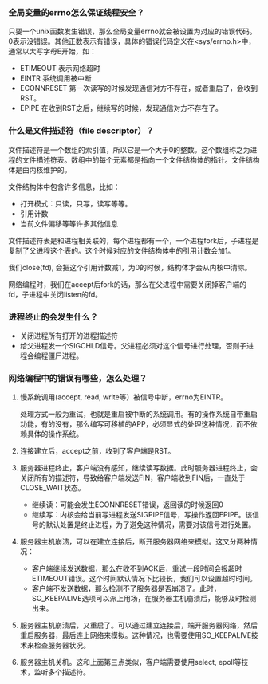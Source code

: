 ### 全局变量的errno怎么保证线程安全？

只要一个unix函数发生错误，那么全局变量errno就会被设置为对应的错误代码。
0表示没错误。其他正数表示有错误，具体的错误代码定义在<sys/errno.h>中，通常以大写字母E开始，如：
- ETIMEOUT 表示网络超时
- EINTR 系统调用被中断
- ECONNRESET 第一次读写的时候发现通信对方不存在，或者重启了，会收到RST。
- EPIPE 在收到RST之后，继续写的时候，发现通信对方不存在了。

### 什么是文件描述符（file descriptor）？
文件描述符是一个数组的索引值，所以它是一个大于0的整数。这个数组称之为进程的文件描述符表。数组中的每个元素都是指向一个文件结构体的指针。文件结构体是由内核维护的。

文件结构体中包含许多信息，比如：
- 打开模式：只读，只写，读写等等。
- 引用计数
- 当前文件偏移等等许多其他信息

文件描述符表是和进程相关联的，每个进程都有一个，一个进程fork后，子进程是复制了父进程这个表的。这个时候对应的文件结构体中的引用计数会加1。

我们close(fd), 会把这个引用计数减1，为0的时候，结构体才会从内核中清除。

网络编程时，我们在accept后fork的话，那么在父进程中需要关闭掉客户端的fd，子进程中关闭listen的fd。

### 进程终止的会发生什么？
- 关闭进程所有打开的进程描述符
- 给父进程发一个SIGCHLD信号。父进程必须对这个信号进行处理，否则子进程会编程僵尸进程。

### 网络编程中的错误有哪些，怎么处理？
1. 慢系统调用(accept, read, write等）被信号中断，errno为EINTR。

    处理方式一般为重试，也就是重启被中断的系统调用。有的操作系统自带重启功能，有的没有，那么编写可移植的APP，必须显式的处理这种情况，而不依赖具体的操作系统。

2. 连接建立后，accept之前，收到了客户端是RST。

3. 服务器进程终止，客户端没有感知，继续读写数据。此时服务器进程终止，会关闭所有的描述符，导致给客户端发送FIN，客户端收到FIN后，一直处于CLOSE_WAIT状态。
    * 继续读：可能会发生ECONNRESET错误，返回读的时候返回0
    * 继续写：内核会给当前写进程发送SIGPIPE信号，写操作返回EPIPE。该信号的默认处置是终止进程，为了避免这种情况，需要对该信号进行处置。

4. 服务器主机崩溃，可以在建立连接后，断开服务器网络来模拟。这又分两种情况：
    * 客户端继续发送数据，那么在收不到ACK后，重试一段时间会报超时ETIMEOUT错误。这个时间默认情况下比较长，我们可以设置超时时间。
    * 客户端不发送数据，那么检测不了服务器是否崩溃了。此时，SO_KEEPALIVE选项可以派上用场，在服务器主机崩溃后，能够及时检测出来。

5. 服务器主机崩溃后，又重启了。可以通过建立连接后，端开服务器网络，然后重启服务器，最后连上网络来模拟。这种情况，也需要使用SO_KEEPALIVE技术来检查服务器状况。

6. 服务器主机关机。这和上面第三点类似，客户端需要使用select, epoll等技术，监听多个描述符。